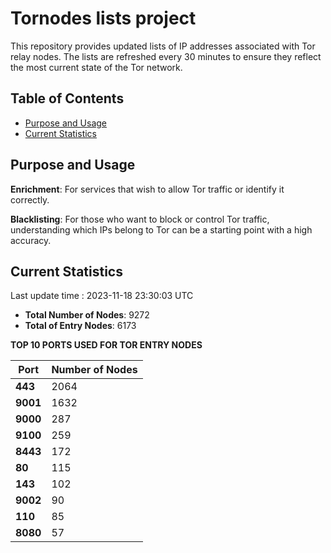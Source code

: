 # Tornodes lists project

This repository provides updated lists of IP addresses associated with Tor relay nodes. The lists are refreshed every 30 minutes to ensure they reflect the most current state of the Tor network.

## Table of Contents

- [Purpose and Usage](#purpose-and-usage)
- [Current Statistics](#current-statistics)


## Purpose and Usage

**Enrichment**: For services that wish to allow Tor traffic or identify it correctly.

**Blacklisting**: For those who want to block or control Tor traffic, understanding which IPs belong to Tor can be a starting point with a high accuracy.

## Current Statistics

Last update time : 2023-11-18 23:30:03 UTC

- **Total Number of Nodes**: 9272
- **Total of Entry Nodes**: 6173

**TOP 10 PORTS USED FOR TOR ENTRY NODES**

| **Port** | **Number of Nodes** |
|------|-----------------|
| **443**   | 2064  |
| **9001**   | 1632  |
| **9000**   | 287  |
| **9100**   | 259  |
| **8443**   | 172  |
| **80**   | 115  |
| **143**   | 102  |
| **9002**   | 90  |
| **110**   | 85  |
| **8080**   | 57  |

